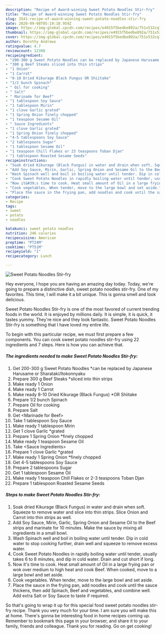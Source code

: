 ```yaml
---
description: "Recipe of Award-winning Sweet Potato Noodles Stir-fry"
title: "Recipe of Award-winning Sweet Potato Noodles Stir-fry"
slug: 3541-recipe-of-award-winning-sweet-potato-noodles-stir-fry
date: 2020-09-08T05:19:10.959Z
image: https://img-global.cpcdn.com/recipes/e4915f5bedbe892a/751x532cq70/sweet-potato-noodles-stir-fry-recipe-main-photo.jpg
thumbnail: https://img-global.cpcdn.com/recipes/e4915f5bedbe892a/751x532cq70/sweet-potato-noodles-stir-fry-recipe-main-photo.jpg
cover: https://img-global.cpcdn.com/recipes/e4915f5bedbe892a/751x532cq70/sweet-potato-noodles-stir-fry-recipe-main-photo.jpg
author: Dorothy Andrews
ratingvalue: 4.7
reviewcount: 12398
recipeingredient:
- "200-300 g Sweet Potato Noodles can be replaced by Japanese Harusame or SharatakiItokonnyaku"
- "300 g Beef Steaks sliced into thin strips"
- "1 Onion"
- "1 Carrot"
- "8-10 Dried Kikurage Black Fungus OR Shiitake"
- "1/2 bunch Spinach"
- " Oil for cooking"
- " Salt"
- " Marinade for Beef"
- "1 tablespoon Soy Sauce"
- "1 tablespoon Mirin"
- "1 clove Garlic grated"
- "1 Spring Onion finely chopped"
- "1 teaspoon Sesame Oil"
- " Sauce Ingredients"
- "1 clove Garlic grated"
- "1 Spring Onion finely chopped"
- "4-5 tablespoons Soy Sauce"
- "2 tablespoons Sugar"
- "1 tablespoon Sesame Oil"
- "1 teaspoon Chill Flakes or 23 teaspoons Toban Djan"
- "1 tablespoon Roasted Sesame Seeds"
recipeinstructions:
- "Soak dried Kikurage (Black Fungus) in water and drain when soft. Squeeze to remove water and slice into thin strips. Slice Onion and Carrot into thin strips as well."
- "Add Soy Sauce, Mirin, Garlic, Spring Onion and Sesame Oil to the Beef strips and marinate for 10 minutes. Make the sauce by mixing all ingredients in a small bowl."
- "Wash Spinach well and boil in boiling water until tender. Dip in cold water to stop cooking further, drain well and squeeze to remove excess water."
- "Cook Sweet Potato Noodles in rapidly boiling water until tender, usually takes 6 to 8 minutes, and dip in cold water. Drain and cut short if long."
- "Now it&#39;s time to cook. Heat small amount of Oil in a large frying pan or wok over medium to high heat and cook Beef. When cooked, move to a large bowl and set aside."
- "Cook vegetables. When tender, move to the large bowl and set aside."
- "Place the sauce in the frying pan, add noodles and cook until the sauce thickens, then add Spinach, Beef and vegetables, and combine well. Add extra Salt or Soy Sauce to taste if required."
categories:
- Recipe
tags:
- sweet
- potato
- noodles

katakunci: sweet potato noodles 
nutrition: 246 calories
recipecuisine: American
preptime: "PT24M"
cooktime: "PT51M"
recipeyield: "1"
recipecategory: Lunch

---
```



![Sweet Potato Noodles Stir-fry](https://img-global.cpcdn.com/recipes/e4915f5bedbe892a/751x532cq70/sweet-potato-noodles-stir-fry-recipe-main-photo.jpg)

Hey everyone, I hope you are having an amazing day today. Today, we're going to prepare a distinctive dish, sweet potato noodles stir-fry. One of my favorites. This time, I will make it a bit unique. This is gonna smell and look delicious.



Sweet Potato Noodles Stir-fry is one of the most favored of current trending foods in the world. It is enjoyed by millions daily. It is simple, it is quick, it tastes yummy. They're nice and they look fantastic. Sweet Potato Noodles Stir-fry is something that I have loved my entire life.


To begin with this particular recipe, we must first prepare a few components. You can cook sweet potato noodles stir-fry using 22 ingredients and 7 steps. Here is how you can achieve that.

<!--inarticleads1-->

##### The ingredients needed to make Sweet Potato Noodles Stir-fry:

1. Get 200-300 g Sweet Potato Noodles *can be replaced by Japanese Harusame or Sharataki/Itokonnyaku
1. Prepare 300 g Beef Steaks *sliced into thin strips
1. Make ready 1 Onion
1. Make ready 1 Carrot
1. Make ready 8-10 Dried Kikurage (Black Fungus) *OR Shiitake
1. Prepare 1/2 bunch Spinach
1. Prepare  Oil for cooking
1. Prepare  Salt
1. Get  &lt;Marinade for Beef&gt;
1. Take 1 tablespoon Soy Sauce
1. Make ready 1 tablespoon Mirin
1. Get 1 clove Garlic *grated
1. Prepare 1 Spring Onion *finely chopped
1. Make ready 1 teaspoon Sesame Oil
1. Take  &lt;Sauce Ingredients&gt;
1. Prepare 1 clove Garlic *grated
1. Make ready 1 Spring Onion *finely chopped
1. Get 4-5 tablespoons Soy Sauce
1. Prepare 2 tablespoons Sugar
1. Get 1 tablespoon Sesame Oil
1. Make ready 1 teaspoon Chill Flakes or 2-3 teaspoons Toban Djan
1. Prepare 1 tablespoon Roasted Sesame Seeds




<!--inarticleads2-->

##### Steps to make Sweet Potato Noodles Stir-fry:

1. Soak dried Kikurage (Black Fungus) in water and drain when soft. Squeeze to remove water and slice into thin strips. Slice Onion and Carrot into thin strips as well.
1. Add Soy Sauce, Mirin, Garlic, Spring Onion and Sesame Oil to the Beef strips and marinate for 10 minutes. Make the sauce by mixing all ingredients in a small bowl.
1. Wash Spinach well and boil in boiling water until tender. Dip in cold water to stop cooking further, drain well and squeeze to remove excess water.
1. Cook Sweet Potato Noodles in rapidly boiling water until tender, usually takes 6 to 8 minutes, and dip in cold water. Drain and cut short if long.
1. Now it&#39;s time to cook. Heat small amount of Oil in a large frying pan or wok over medium to high heat and cook Beef. When cooked, move to a large bowl and set aside.
1. Cook vegetables. When tender, move to the large bowl and set aside.
1. Place the sauce in the frying pan, add noodles and cook until the sauce thickens, then add Spinach, Beef and vegetables, and combine well. Add extra Salt or Soy Sauce to taste if required.




So that's going to wrap it up for this special food sweet potato noodles stir-fry recipe. Thank you very much for your time. I am sure you will make this at home. There's gonna be interesting food in home recipes coming up. Remember to bookmark this page in your browser, and share it to your family, friends and colleague. Thank you for reading. Go on get cooking!
